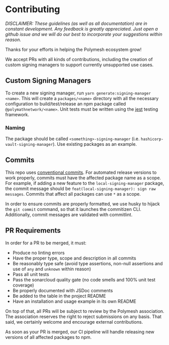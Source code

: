 # Contributing

_DISCLAIMER: These guidelines (as well as all documentation) are in constant development. Any feedback is greatly appreciated. Just open a github issue and we will do our best to incorporate your suggestions within reason._

Thanks for your efforts in helping the Polymesh ecosystem grow!

We accept PRs with all kinds of contributions, including the creation of custom signing managers to support currently unsupported use cases.

## Custom Signing Managers

To create a new signing manager, run `yarn generate:signing-manager <name>`. This will create a `packages/<name>` directory with all the necessary configuration to build/test/release an npm package called `@polymathnetwork/<name>`. Unit tests must be written using the [jest](https://jestjs.io/) testing framework.

### Naming

The package should be called `<something>-signing-manager` (i.e. `hashicorp-vault-signing-manager`). Use existing packages as an example.

## Commits

This repo uses [conventional commits](https://www.conventionalcommits.org/en/v1.0.0/). For automated release versions to work properly, commits must have the affected package name as a scope. For example, if adding a new feature to the `local-signing-manager` package, the commit message should be `feat(local-signing-manager): sign raw messages`. Commits that affect all packages can use `*` as a scope.

In order to ensure commits are properly formatted, we use husky to hijack the `git commit` command, so that it launches the commitizen CLI. Additionally, commit messages are validated with commitlint.

## PR Requirements

In order for a PR to be merged, it must:

- Produce no linting errors
- Have the proper type, scope and description in all commits
- Be reasonably type safe (avoid type assertions, non-null assertions and use of `any` and `unknown` within reason)
- Pass all unit tests
- Pass the sonarcloud quality gate (no code smells and 100% unit test coverage)
- Be properly documented with JSDoc comments
- Be added to the table in the project README
- Have an installation and usage example in its own README

On top of that, all PRs will be subject to review by the Polymesh association. The association reserves the right to reject submissions on any basis. That said, we certainly welcome and encourage external contributions.

As soon as your PR is merged, our CI pipeline will handle releasing new versions of all affected packages to npm.
